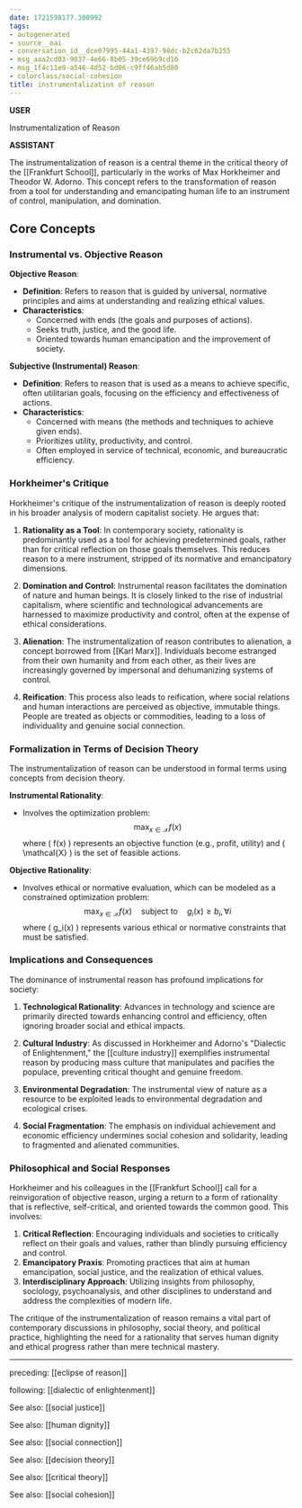 ```yaml
---
date: 1721598177.300992
tags:
- autogenerated
- source__oai
- conversation_id__dce07995-44a1-4397-98dc-b2c62da7b255
- msg_aaa2cd03-9037-4e66-8b05-39ce69b9cd16
- msg_1f4c11e9-a546-4d52-bd06-c9ff46ab5d80
- colorclass/social-cohesion
title: instrumentalization of reason
---
```


**USER**

Instrumentalization of Reason


**ASSISTANT**

The instrumentalization of reason is a central theme in the critical theory of the [[Frankfurt School]], particularly in the works of Max Horkheimer and Theodor W. Adorno. This concept refers to the transformation of reason from a tool for understanding and emancipating human life to an instrument of control, manipulation, and domination. 

## Core Concepts

### Instrumental vs. Objective Reason

**Objective Reason**:
- **Definition**: Refers to reason that is guided by universal, normative principles and aims at understanding and realizing ethical values.
- **Characteristics**:
  - Concerned with ends (the goals and purposes of actions).
  - Seeks truth, justice, and the good life.
  - Oriented towards human emancipation and the improvement of society.

**Subjective (Instrumental) Reason**:
- **Definition**: Refers to reason that is used as a means to achieve specific, often utilitarian goals, focusing on the efficiency and effectiveness of actions.
- **Characteristics**:
  - Concerned with means (the methods and techniques to achieve given ends).
  - Prioritizes utility, productivity, and control.
  - Often employed in service of technical, economic, and bureaucratic efficiency.

### Horkheimer's Critique

Horkheimer's critique of the instrumentalization of reason is deeply rooted in his broader analysis of modern capitalist society. He argues that:

1. **Rationality as a Tool**: In contemporary society, rationality is predominantly used as a tool for achieving predetermined goals, rather than for critical reflection on those goals themselves. This reduces reason to a mere instrument, stripped of its normative and emancipatory dimensions.

2. **Domination and Control**: Instrumental reason facilitates the domination of nature and human beings. It is closely linked to the rise of industrial capitalism, where scientific and technological advancements are harnessed to maximize productivity and control, often at the expense of ethical considerations.

3. **Alienation**: The instrumentalization of reason contributes to alienation, a concept borrowed from [[Karl Marx]]. Individuals become estranged from their own humanity and from each other, as their lives are increasingly governed by impersonal and dehumanizing systems of control.

4. **Reification**: This process also leads to reification, where social relations and human interactions are perceived as objective, immutable things. People are treated as objects or commodities, leading to a loss of individuality and genuine social connection.

### Formalization in Terms of Decision Theory

The instrumentalization of reason can be understood in formal terms using concepts from decision theory. 

**Instrumental Rationality**:
- Involves the optimization problem:
  $$
  \max_{x \in \mathcal{X}} f(x)
  $$
  where \( f(x) \) represents an objective function (e.g., profit, utility) and \( \mathcal{X} \) is the set of feasible actions.

**Objective Rationality**:
- Involves ethical or normative evaluation, which can be modeled as a constrained optimization problem:
  $$
  \max_{x \in \mathcal{X}} f(x) \quad \text{subject to} \quad g_i(x) \geq b_i, \, \forall i
  $$
  where \( g_i(x) \) represents various ethical or normative constraints that must be satisfied.

### Implications and Consequences

The dominance of instrumental reason has profound implications for society:

1. **Technological Rationality**: Advances in technology and science are primarily directed towards enhancing control and efficiency, often ignoring broader social and ethical impacts.

2. **Cultural Industry**: As discussed in Horkheimer and Adorno's "Dialectic of Enlightenment," the [[culture industry]] exemplifies instrumental reason by producing mass culture that manipulates and pacifies the populace, preventing critical thought and genuine freedom.

3. **Environmental Degradation**: The instrumental view of nature as a resource to be exploited leads to environmental degradation and ecological crises.

4. **Social Fragmentation**: The emphasis on individual achievement and economic efficiency undermines social cohesion and solidarity, leading to fragmented and alienated communities.

### Philosophical and Social Responses

Horkheimer and his colleagues in the [[Frankfurt School]] call for a reinvigoration of objective reason, urging a return to a form of rationality that is reflective, self-critical, and oriented towards the common good. This involves:

1. **Critical Reflection**: Encouraging individuals and societies to critically reflect on their goals and values, rather than blindly pursuing efficiency and control.
2. **Emancipatory Praxis**: Promoting practices that aim at human emancipation, social justice, and the realization of ethical values.
3. **Interdisciplinary Approach**: Utilizing insights from philosophy, sociology, psychoanalysis, and other disciplines to understand and address the complexities of modern life.

The critique of the instrumentalization of reason remains a vital part of contemporary discussions in philosophy, social theory, and political practice, highlighting the need for a rationality that serves human dignity and ethical progress rather than mere technical mastery.


---

preceding: [[eclipse of reason]]  


following: [[dialectic of enlightenment]]

See also: [[social justice]]


See also: [[human dignity]]


See also: [[social connection]]


See also: [[decision theory]]


See also: [[critical theory]]


See also: [[social cohesion]]